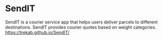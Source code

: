 # SendIT
SendIT is a courier service app that helps users deliver parcels to different destinations. SendIT provides courier quotes based on weight categories.
https://trekab.github.io/SendIT/
